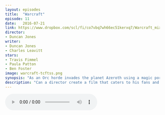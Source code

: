 ```yaml
---
layout: episodes
title:  "Warcraft"
episode: 11
date:   2016-07-21
link: https://www.dropbox.com/scl/fi/co7vbq7wh66ec51kerxq7/Warcraft_mixdown2.mp3?rlkey=vpp13ia8f5b3mkdi13paf8yrw&dl=0
director: 
- Duncan Jones
writer:
- Duncan Jones
- Charles Leavitt
stars: 
- Travis Fimmel
- Paula Patton
- Ben Foster
image: warcraft-tcftss.png
synopsis: "As an Orc horde invades the planet Azeroth using a magic portal, a few human heroes and dissenting Orcs must attempt to stop the true evil behind this war."
description: "Can a director create a film that caters to his fans and the common cinema goer. Duncan Jones certainly tries to accomplish this with Warcraft.  Josh and Damian talk about the film, how video games are a tough thing to import into different mediums and what we would change in the film to tighten it up. "
---
```


<audio src="https://www.dropbox.com/scl/fi/co7vbq7wh66ec51kerxq7/Warcraft_mixdown2.mp3?rlkey=vpp13ia8f5b3mkdi13paf8yrw&dl=0" controls></audio> 



